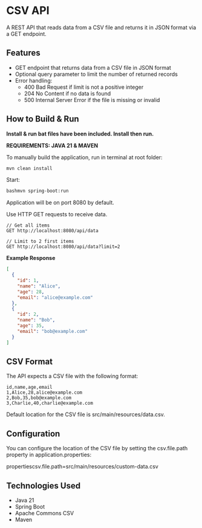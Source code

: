 # CSV API

A REST API that reads data from a CSV file and returns it in JSON format via a GET endpoint.

## Features

- GET endpoint that returns data from a CSV file in JSON format
- Optional query parameter to limit the number of returned records
- Error handling:
  - 400 Bad Request if limit is not a positive integer
  - 204 No Content if no data is found
  - 500 Internal Server Error if the file is missing or invalid

## How to Build & Run

**Install & run bat files have been included. Install then run.**

**REQUIREMENTS: JAVA 21 & MAVEN**

To manually build the application, run in terminal at root folder:

```bash
mvn clean install
```
Start:

```bash
bashmvn spring-boot:run
```

Application will be on port 8080 by default.

Use HTTP GET requests to receive data.
```
// Get all items
GET http://localhost:8080/api/data

// Limit to 2 first items
GET http://localhost:8080/api/data?limit=2
```

**Example Response**
```json
[
  {
    "id": 1,
    "name": "Alice",
    "age": 28,
    "email": "alice@example.com"
  },
  {
    "id": 2,
    "name": "Bob",
    "age": 35,
    "email": "bob@example.com"
  }
]
```

## CSV Format

The API expects a CSV file with the following format:

```csv
id,name,age,email
1,Alice,28,alice@example.com
2,Bob,35,bob@example.com
3,Charlie,40,charlie@example.com
```

Default location for the CSV file is src/main/resources/data.csv.

## Configuration

You can configure the location of the CSV file by setting the csv.file.path property in application.properties:

propertiescsv.file.path=src/main/resources/custom-data.csv

## Technologies Used

- Java 21
- Spring Boot
- Apache Commons CSV
- Maven
